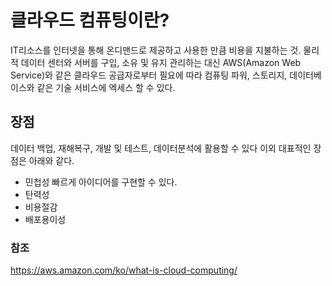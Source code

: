 # 클라우드 컴퓨팅이란?
  IT리소스를 인터넷을 통해 온디맨드로 제공하고 사용한 만큼 비용을 지불하는 것. 물리적 데이터 센터와 서버를 구입, 소유 및 유지 관리하는 대신 AWS(Amazon Web Service)와 같은 클라우드 공급자로부터 필요에 따라
  컴퓨팅 파워, 스토리지, 데이터베이스와 같은 기술 서비스에 엑세스 할 수 있다.
  
## 장점
 데이터 백업, 재해복구, 개발 및 테스트, 데이터분석에 활용할 수 있다 이외 대표적인 장점은 아래와 같다. 
 - 민첩성
 빠르게 아이디어를 구현할 수 있다. 
 - 탄력성
 - 비용절감
 - 배포용이성






### 참조 
https://aws.amazon.com/ko/what-is-cloud-computing/ 
